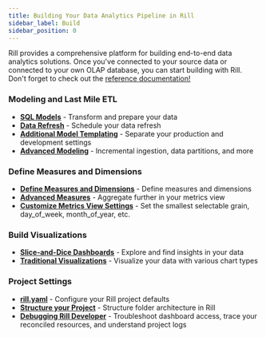 ```yaml
---
title: Building Your Data Analytics Pipeline in Rill
sidebar_label: Build
sidebar_position: 0
---
```


Rill provides a comprehensive platform for building end-to-end data analytics solutions. Once you've connected to your source data or connected to your own OLAP database, you can start building with Rill. Don't forget to check out the [reference documentation!](/reference/project-files)

### Modeling and Last Mile ETL

- [**SQL Models**](/build/models) - Transform and prepare your data
- [**Data Refresh**](/build/models/data-refresh) - Schedule your data refresh  
- [**Additional Model Templating**](/build/models/templating) - Separate your production and development settings 
- [**Advanced Modeling**](/build/models/yaml-models) - Incremental ingestion, data partitions, and more

### Define Measures and Dimensions

- [**Define Measures and Dimensions**](/build/metrics-view) - Define measures and dimensions 
- [**Advanced Measures**](/build/metrics-view/advanced-expressions) - Aggregate further in your metrics view
- [**Customize Metrics View Settings**](/build/metrics-view/customize) - Set the smallest selectable grain, day_of_week, month_of_year, etc.
  
<!-- - [Define Data Access](#security) - Define access and row access policies -->

### Build Visualizations

- [**Slice-and-Dice Dashboards**](/build/dashboards) - Explore and find insights in your data
- [**Traditional Visualizations**](/build/canvas) - Visualize your data with various chart types
<!-- - [**Define Dashboard Access**](/build/dashboards#define-dashboard-access) - Set a SQL boolean query that defines access to dashboard-->

### Project Settings

- [**rill.yaml**](/build/rill-project-file) - Configure your Rill project defaults
- [**Structure your Project**](/build/structure) - Structure folder architecture in Rill
- [**Debugging Rill Developer**](/build/debugging/trace-viewer) - Troubleshoot dashboard access, trace your reconciled resources, and understand project logs  